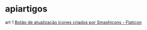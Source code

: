 # apiartigos
art 1
<a href="https://www.flaticon.com/br/icones-gratis/botao-de-atualizacao" title="botão de atualização ícones">Botão de atualização ícones criados por Smashicons - Flaticon</a>
